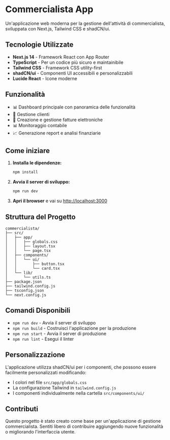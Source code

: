 # Commercialista App

Un'applicazione web moderna per la gestione dell'attività di commercialista, sviluppata con Next.js, Tailwind CSS e shadCN/ui.

## Tecnologie Utilizzate

- **Next.js 14** - Framework React con App Router
- **TypeScript** - Per un codice più sicuro e maintainibile
- **Tailwind CSS** - Framework CSS utility-first
- **shadCN/ui** - Componenti UI accessibili e personalizzabili
- **Lucide React** - Icone moderne

## Funzionalità

- 📊 Dashboard principale con panoramica delle funzionalità
- 👥 Gestione clienti
- 📄 Creazione e gestione fatture elettroniche
- 📊 Monitoraggio contabile
- 📈 Generazione report e analisi finanziarie

## Come iniziare

1. **Installa le dipendenze:**
   ```bash
   npm install
   ```

2. **Avvia il server di sviluppo:**
   ```bash
   npm run dev
   ```

3. **Apri il browser** e vai su [http://localhost:3000](http://localhost:3000)

## Struttura del Progetto

```
commercialista/
├── src/
│   ├── app/
│   │   ├── globals.css
│   │   ├── layout.tsx
│   │   └── page.tsx
│   ├── components/
│   │   └── ui/
│   │       ├── button.tsx
│   │       └── card.tsx
│   └── lib/
│       └── utils.ts
├── package.json
├── tailwind.config.js
├── tsconfig.json
└── next.config.js
```

## Comandi Disponibili

- `npm run dev` - Avvia il server di sviluppo
- `npm run build` - Costruisci l'applicazione per la produzione
- `npm run start` - Avvia il server di produzione
- `npm run lint` - Esegui il linter

## Personalizzazione

L'applicazione utilizza shadCN/ui per i componenti, che possono essere facilmente personalizzati modificando:

- I colori nel file `src/app/globals.css`
- La configurazione Tailwind in `tailwind.config.js`
- I componenti individualmente nella cartella `src/components/ui/`

## Contributi

Questo progetto è stato creato come base per un'applicazione di gestione commercialista. Sentiti libero di contribuire aggiungendo nuove funzionalità o migliorando l'interfaccia utente.
